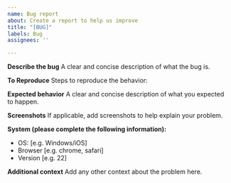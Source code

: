 ```yaml
---
name: Bug report
about: Create a report to help us improve
title: "[BUG]"
labels: Bug
assignees: ''

---
```


**Describe the bug**
A clear and concise description of what the bug is.

**To Reproduce**
Steps to reproduce the behavior:

**Expected behavior**
A clear and concise description of what you expected to happen.

**Screenshots**
If applicable, add screenshots to help explain your problem.

**System (please complete the following information):**
 - OS: [e.g. Windows/iOS]
 - Browser [e.g. chrome, safari]
 - Version [e.g. 22]

**Additional context**
Add any other context about the problem here.
